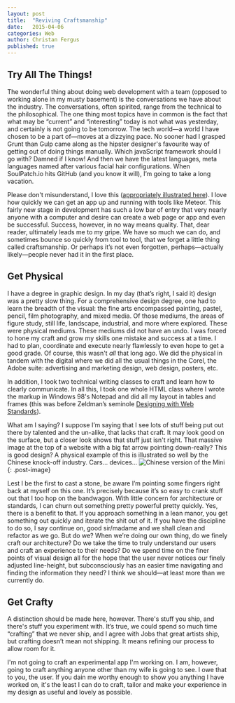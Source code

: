 ```yaml
---
layout: post
title:  "Reviving Craftsmanship"
date:   2015-04-06
categories: Web
author: Christan Fergus
published: true
---
```

## Try All The Things! ##
The wonderful thing about doing web development with a team (opposed to working alone in my musty basement) is the conversations we have about the industry. The conversations, often spirited, range from the technical to the philosophical. The one thing most topics have in common is the fact that what may be “current” and “interesting” today is not what was yesterday, and certainly is not going to be tomorrow. The tech world&mdash;a world I have chosen to be a part of&mdash;moves at a dizzying pace. No sooner had I grasped Grunt than Gulp came along as the hipster designer's favourite way of getting out of doing things manually. Which javaScript framework should I go with? Damned if I know! And then we have the latest languages, meta languages named after various facial hair configurations. When SoulPatch.io hits GitHub (and you know it will), I’m going to take a long vacation.

Please don't misunderstand, I love this ([appropriately illustrated here](http://www.commitstrip.com/en/2014/11/25/west-side-project-story/ "Web Comic on CommitStrip called Side Project")). I love how quickly we can get an app up and running with tools like Meteor. This fairly new stage in development has such a low bar of entry that very nearly anyone with a computer and desire can create a web page or app and even be successful. Success, however, in no way means quality. That, dear reader, ultimately leads me to my gripe. We have so much we can do, and sometimes bounce so quickly from tool to tool, that we forget a little thing called craftsmanship. Or perhaps it’s not even forgotten, perhaps&mdash;actually likely&mdash;people never had it in the first place.

## Get Physical ##
I have a degree in graphic design. In my day (that’s right, I said it) design was a pretty slow thing. For a comprehensive design degree, one had to learn the breadth of the visual: the fine arts encompassed painting, pastel, pencil, film photography, and mixed media. Of those mediums, the areas of figure study, still life, landscape, industrial, and more where explored. These were physical mediums. These mediums did not have an undo. I was forced to hone my craft and grow my skills one mistake and success at a time. I had to plan, coordinate and execute nearly flawlessly to even hope to get a good grade. Of course, this wasn't _all_ that long ago. We did the physical in tandem with the digital where we did all the usual things in the Corel, the Adobe suite: advertising and marketing design, web design, posters, etc. 

In addition, I took two technical writing classes to craft and learn how to clearly communicate. In all this, I took one whole HTML class where I wrote the markup in Windows 98's Notepad and did all my layout in tables and frames (this was before Zeldman’s seminole [Designing with Web Standards](http://en.wikipedia.org/wiki/Designing_with_Web_Standards)).  

What am I saying? I suppose I’m saying that I see lots of stuff being put out there by talented and the un-alike, that lacks that craft. It may look good on the surface, but a closer look shows that stuff just isn't right. That massive image at the top of a website with a big fat arrow pointing down-really? This is good design? A physical example of this is illustrated so well by the Chinese knock-off industry. Cars... devices... 
![Chinese version of the Mini](http://i.kinja-img.com/gawker-media/image/upload/s--S2Y1CUFy--/18lg3mkpt0h8cjpg.jpg){: .post-image}

Lest I be the first to cast a stone, be aware I’m pointing some fingers right back at myself on this one. It’s precisely because it’s so easy to crank stuff out that I too hop on the bandwagon. With little concern for architecture or standards, I can churn out something pretty powerful pretty quickly. Yes, there is a benefit to that. If you approach something in a lean manor, you get something out quickly and iterate the shit out of it. If you have the discipline to do so, I say continue on, good sir/madame and we shall clean and refactor as we go. But do we? When we’re doing our own thing, do we finely craft our architecture? Do we take the time to truly understand our users and craft an experience to their needs? Do we spend time on the finer points of visual design all for the hope that the user never notices our finely adjusted line-height, but subconsciously has an easier time navigating and finding the information they need? I think we should&mdash;at least more than we currently do.

## Get Crafty ##
 A distinction should be made here, however. There's stuff you ship, and there's stuff you experiment with. It’s true, we could spend so much time “crafting” that we never ship, and I agree with Jobs that great artists ship, but crafting doesn’t mean not shipping. It means refining our process to allow room for it. 

I'm not going to craft an experimental app I'm working on. I am, however, going to craft anything anyone other than my wife is going to see. I owe that to you, the user. If you dain me worthy enough to show you anything I have worked on, it's the least I can do to craft, tailor and make your experience in my design as useful and lovely as possible.
